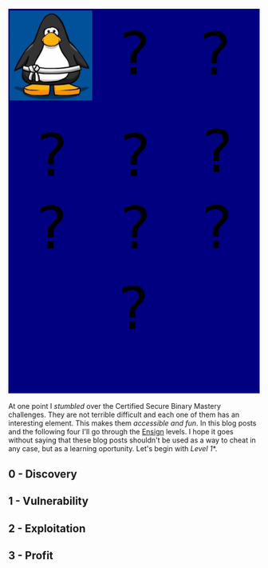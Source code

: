 ![Logo](/assets/images/belts-white.png)

At one point I _stumbled_  over the Certified Secure Binary Mastery challenges. 
They are not terrible difficult and each one of them has an interesting element. This makes them _accessible and fun_. 
In this blog posts and the following four I'll go through the [Ensign](https://www.certifiedsecure.com/certification/view/37) levels.
I hope it goes without saying that these blog posts shouldn't be used as a way to cheat in any case, but as a learning oportunity.
Let's begin with *Level 1**.

## 0 - Discovery


## 1 - Vulnerability


## 2 - Exploitation


## 3 - Profit
